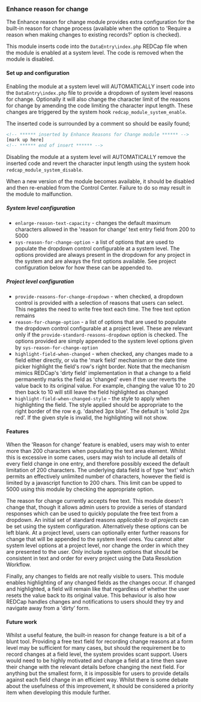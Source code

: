 ﻿### Enhance reason for change ###

The Enhance reason for change module provides extra configuration for the built-in reason for change process (available
when the option to 'Require a reason when making changes to existing records?' option is checked). 

This module inserts code into the `DataEntry\index.php` REDCap file when the module is enabled at a system
level. The code is removed when the module is disabled.

#### Set up and configuration

Enabling the module at a system level will AUTOMATICALLY insert code into the `DataEntry\index.php` file to provide
a dropdown of system level reasons for change. Optionally it will also change the character limit of the reasons for 
change by amending the code limiting the character input length.
These changes are triggered by the system hook `redcap_module_system_enable`.

The inserted code is surrounded by a comment so should be easily found;
```html
<!-- ****** inserted by Enhance Reasons for Change module ****** -->
[mark up here]
<!-- ****** end of insert ****** -->
```

Disabling the module at a system level will AUTOMATICALLY remove the inserted code and revert the character input
length using the system hook `redcap_module_system_disable`.

When a new version of the module becomes available, it should be disabled and then re-enabled from the Control Center. Failure to do so may result in the module to malfunction.

##### System level configuration

- `enlarge-reason-text-capacity` - changes the default maximum characters allowed in the 'reason for change' text entry
  field from 200 to 5000
- `sys-reason-for-change-option` - a list of options that are used to populate the dropdown control configurable at a
  system level. The options provided are always present in the dropdown for any project in the system and are always
  the first options available. See project configuration below for how these can be appended to.

##### Project level configuration

- `provide-reasons-for-change-dropdown` - when checked, a dropdown control is provided with a selection of reasons that 
  users can select. This negates the need to write free text each time. The free text option remains
- `reason-for-change-option` - a list of options that are used to populate the dropdown control configurable at a 
  project level. These are relevant only if the `provide-standard-reasons-dropdown` option is checked. The options 
  provided are simply appended to the system level options given by `sys-reason-for-change-option`
- `highlight-field-when-changed` - when checked, any changes made to a field either directly, or via the 'mark field'
  mechanism or the date time picker highlight the field's row's right border. Note that the mechanism mimics REDCap's
  'dirty field' implementation in that a change to a field permanently marks the field as 'changed' even if the user
  reverts the value back to its original value. For example, changing the value 10 to 20 then back to 10 will still
  leave the field highlighted as changed
- `highlight-field-when-changed-style` - the style to apply when highlighting the field. The style applied should be
  appropriate to the right border of the row e.g. 'dashed 3px blue'. The default is 'solid 2px red'. If the given style
  is invalid, the highlighting will not show.

#### Features

When the 'Reason for change' feature is enabled, users may wish to enter more than 200 characters when populating the
text area element. Whilst this is excessive in some cases, users may wish to include all details of every field change
in one entry, and therefore possibly exceed the default limitation of 200 characters. The underlying data field is of 
type 'text' which permits an effectively unlimited number of characters, however the field is limited by a javascript 
function to 200 chars. This limit can be upped to 5000 using this module by checking the appropriate option.

The reason for change currently accepts free text. This module doesn't change that, though it allows admin users to
provide a series of standard responses which can be used to quickly populate the free text from a dropdown. An initial
set of standard reasons *applicable to all projects* can be set using the system configuration. Alternatively these
options can be left blank. At a project level, users can optionally enter further reasons for change that will be 
appended to the system level ones. You cannot alter system level options at a project level, nor change the order in 
which they are presented to the user. Only include system options that should be consistent in text and order for
every project using the Data Resolution Workflow.

Finally, any changes to fields are not really visible to users. This module enables highlighting of any changed fields
as the changes occur. If changed and highlighted, a field will remain like that regardless of whether the user resets
the value back to its original value. This behaviour is also how REDCap handles changes and notifications to users 
should they try and navigate away from a 'dirty' form.


#### Future work

Whilst a useful feature, the built-in reason for change feature is a bit of a blunt tool. Providing a free text field
for recording change reasons at a form level may be sufficient for many cases, but should the requirement be to record
changes at a field level, the system provides scant support. Users would need to be highly motivated and change a field
at a time then save their change with the relevant details before changing the next field. For anything but the smallest
form, it is impossible for users to provide details against each field change in an efficient way. Whilst there is some 
debate about the usefulness of this improvement, it should be considered a priority item when developing this module 
further.